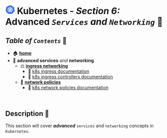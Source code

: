 # <img src="../assets/img/k8s.png" width="30px"> **Kubernetes** - ***Section 6:*** **Advanced** ***`Services`*** *and* ***`Networking`*** 🤯

## ***Table*** *of* ***`Contents`*** 📜

* 🏠 [**home**](../README.md)
* 🤯 **advanced services** *and* **networking**
  * ⚖️ [**ingress networking**](25-ingress-networking/README.md)
    * 🔗 <a href="https://kubernetes.io/docs/concepts/services-networking/ingress/" target="_blank">k8s ingress documentation</a>
    * 🔗 <a href="https://kubernetes.io/docs/concepts/services-networking/ingress-controllers/" target="_blank">k8s ingress controllers documentation</a>
  * 🤝 [**network policies**](26-network-policies/README.md)
    * 🔗 <a href="https://kubernetes.io/docs/concepts/services-networking/network-policies/" target="_blank">k8s network policies documentation</a>

<br />

## **Description** 👀

This section will cover ***advanced*** `services` and `networking` concepts in `Kubernetes`.
